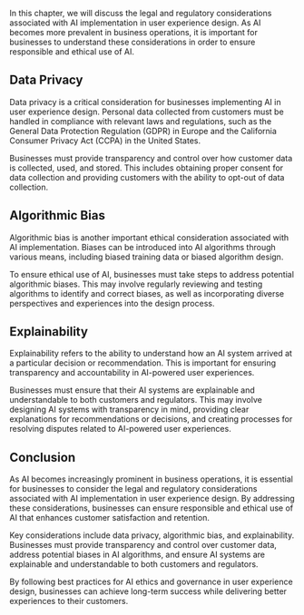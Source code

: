 
In this chapter, we will discuss the legal and regulatory considerations associated with AI implementation in user experience design. As AI becomes more prevalent in business operations, it is important for businesses to understand these considerations in order to ensure responsible and ethical use of AI.

Data Privacy
------------

Data privacy is a critical consideration for businesses implementing AI in user experience design. Personal data collected from customers must be handled in compliance with relevant laws and regulations, such as the General Data Protection Regulation (GDPR) in Europe and the California Consumer Privacy Act (CCPA) in the United States.

Businesses must provide transparency and control over how customer data is collected, used, and stored. This includes obtaining proper consent for data collection and providing customers with the ability to opt-out of data collection.

Algorithmic Bias
----------------

Algorithmic bias is another important ethical consideration associated with AI implementation. Biases can be introduced into AI algorithms through various means, including biased training data or biased algorithm design.

To ensure ethical use of AI, businesses must take steps to address potential algorithmic biases. This may involve regularly reviewing and testing algorithms to identify and correct biases, as well as incorporating diverse perspectives and experiences into the design process.

Explainability
--------------

Explainability refers to the ability to understand how an AI system arrived at a particular decision or recommendation. This is important for ensuring transparency and accountability in AI-powered user experiences.

Businesses must ensure that their AI systems are explainable and understandable to both customers and regulators. This may involve designing AI systems with transparency in mind, providing clear explanations for recommendations or decisions, and creating processes for resolving disputes related to AI-powered user experiences.

Conclusion
----------

As AI becomes increasingly prominent in business operations, it is essential for businesses to consider the legal and regulatory considerations associated with AI implementation in user experience design. By addressing these considerations, businesses can ensure responsible and ethical use of AI that enhances customer satisfaction and retention.

Key considerations include data privacy, algorithmic bias, and explainability. Businesses must provide transparency and control over customer data, address potential biases in AI algorithms, and ensure AI systems are explainable and understandable to both customers and regulators.

By following best practices for AI ethics and governance in user experience design, businesses can achieve long-term success while delivering better experiences to their customers.

